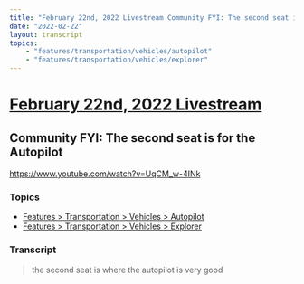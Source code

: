 ```yaml
---
title: "February 22nd, 2022 Livestream Community FYI: The second seat is for the Autopilot"
date: "2022-02-22"
layout: transcript
topics:
    - "features/transportation/vehicles/autopilot"
    - "features/transportation/vehicles/explorer"
---
```

# [February 22nd, 2022 Livestream](../2022-02-22.md)
## Community FYI: The second seat is for the Autopilot
https://www.youtube.com/watch?v=UqCM_w-4INk

### Topics
* [Features > Transportation > Vehicles > Autopilot](../topics/features/transportation/vehicles/autopilot.md)
* [Features > Transportation > Vehicles > Explorer](../topics/features/transportation/vehicles/explorer.md)

### Transcript

> the second seat is where the autopilot is very good
